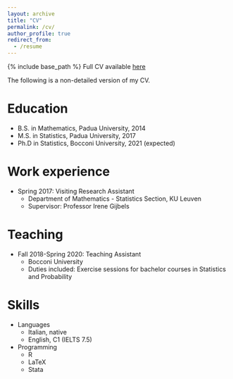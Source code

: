 ```yaml
---
layout: archive
title: "CV"
permalink: /cv/
author_profile: true
redirect_from:
  - /resume
---
```



{% include base_path %} Full CV available [here](/files/cv_Bondi.pdf)

The following is a non-detailed version of my CV.

Education
======
* B.S. in Mathematics, Padua University, 2014
* M.S. in Statistics, Padua University, 2017
* Ph.D in Statistics, Bocconi University, 2021 (expected)

Work experience
======
* Spring 2017: Visiting Research Assistant
  * Department of Mathematics - Statistics Section, KU Leuven
  * Supervisor: Professor Irene Gijbels

Teaching
======
* Fall 2018-Spring 2020: Teaching Assistant
  * Bocconi University
  * Duties included: Exercise sessions for bachelor courses in Statistics and Probability
  
Skills
======
* Languages
  * Italian, native
  * English, C1 (IELTS 7.5)
* Programming
  * R
  * LaTeX
  * Stata

